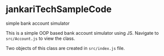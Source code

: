 # jankariTechSampleCode
simple bank account simulator


This is a simple OOP based bank account simulator using JS.
Navigate to `src/Account.js` to view the class.

Two objects of this class are created in `src/index.js` file.
